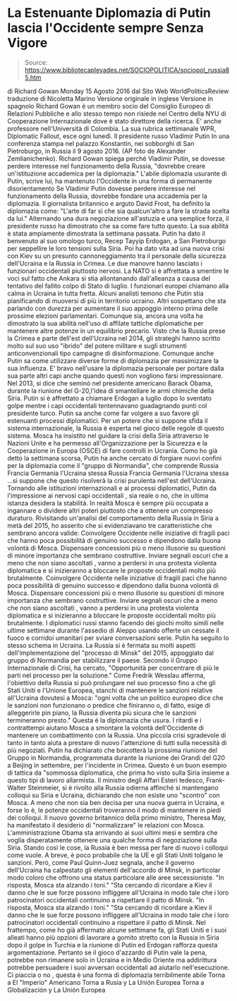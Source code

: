 # La Estenuante Diplomazia di Putin lascia l'Occidente sempre Senza Vigore

> Source: https://www.bibliotecapleyades.net/SOCIOPOLITICA/sociopol_russia85.htm

di Richard Gowan Monday
15 Agosto 2016
dal Sito Web WorldPoliticsReview
traduzione di Nicoletta Marino
Versione originale in inglese
Versione in spagnolo
Richard Gowan è un membro socio del Consiglio Europeo di Relazioni Pubbliche e allo stesso tempo non risiede nel Centro della NYU di Cooperazione Internazionale dove è stato direttore della ricerca.
E' anche professore nell'Università di Colombia.
La sua rubrica settimanale WPR, Diplomatic Fallout,
esce ogni lunedì.
Il presidente russo Vladimir Putin
In una conferenza stampa nel palazzo Konstantin,
nei sobborghi di San Pietroburgo, in Russia il 9 agosto 2016.
(AP foto de Alexander Zemlianichenko).
Richard Gowan spiega perché Vladimir Putin,
se dovesse perdere interesse nel funzionamento della Russia,
"dovrebbe creare un'istituzione accademica per la diplomazia."
L'abile diplomazia usurante di Putin,
scrive lui,
ha mantenuto l'Occidente in una forma di
permanente disorientamento
Se Vladimir Putin dovesse perdere interesse nel funzionamento della Russia, dovrebbe fondare una accademia per la diplomazia.
Il giornalista britannico e arguto David Frost, ha definito la diplomazia come:
"L'arte di far sì che sia qualcun'altro a fare la strada scelta da lui."
Alternando una dura negoziazione all'astuzia e una semplice forza, il presidente russo ha dimostrato che sa come fare tutto questo.
La sua abilità è stata ampiamente dimostrata la settimana passata. Putin ha dato il benvenuto al suo omologo turco, Recep Tayyip Erdogan, a San Pietroburgo per seppellire le loro tensioni sulla Siria.
Poi ha dato vita ad una nuova crisi con Kiev su un presunto cannoneggiamento tra il personale della sicurezza dell'Ucraina e la Russia in Crimea. Le due manovre hanno lasciato i funzionari occidentali piuttosto nervosi.
La NATO si è affrettata a smentire le voci sul fatto che Ankara si stia allontanando dall'alleanza a causa del tentativo del fallito colpo di Stato di luglio. I funzionari europei chiamano alla calma in Ucraina in tutta fretta.
Alcuni analisti temono che Putin stia pianificando di muoversi di più in territorio ucraino.
Altri sospettano che sta parlando con durezza per aumentare il suo appoggio interno prima delle prossime elezioni parlamentari. Comunque sia, ancora una volta ha dimostrato la sua abilità nell'uso di affilate tattiche diplomatiche per mantenere altre potenze in un equilibrio precario.
Visto che la Russia prese la Crimea e parte dell'est dell'Ucraina nel 2014, gli strateghi hanno scritto molto sul suo uso "ibrido" del potere militare e sugli strumenti anticonvenzionali tipo campagne di disinformazione.
Comunque anche Putin sa come utilizzare diverse forme di diplomazia per massimizzare la sua influenza. E' bravo nell'usare la diplomazia personale per portare dalla sua parte altri capi anche quando questi non vogliono farsi impressionare.
Nel 2013, si dice che seminò nel presidente americano Barack Obama, durante la riunione del G-20,l'idea di smantellare le armi chimiche della Siria.
Putin si è affrettato a chiamare Erdogan a luglio dopo lo sventato golpe mentre i capi occidentali tentennavano guadagnando punti col presidente turco. Putin sa anche come far volgere a suo favore gli estenuanti processi diplomatici.
Per un potere che si suppone sfida il sistema internazionale, la Russia è esperta nel gioco delle regole di questo sistema.
Mosca ha insistito nel guidare la crisi della Siria attraverso le Nazioni Unite e ha permesso all'Organizzazione per la Sicurezza e la Cooperazione in Europa (OSCE) di fare controlli in Ucrania.
Como ho già detto la settimana scorsa, Putin ha anche cercato di forgiare nuovi confini per la diplomazia come il "gruppo di Normandia", che comprende
Russia Francia Germania l'Ucraina stessa
Russia
Francia
Germania
l'Ucraina stessa
...si suppone che questo risolverà la crisi purulenta nell'est dell'Ucraina.
Tornando alle istituzioni internazionali e ai processi diplomatici, Putin da l'impressione ai nervosi capi occidentali , sia reale o no, che in ultima istanza desidera la stabilità.
In realtà Mosca è sempre più occupata a ingannare o dividere altri poteri piuttosto che a ottenere un compresso duraturo.
Rivisitando un'analisi del comportamento della Russia in Siria a metà del 2015, ho asserito che si evidenziavano tre caratteristiche che sembrano ancora valide:
Coinvolgere Occidente nelle iniziative di fragili paci che hanno poca possibilità di genuino successo e dipendono dalla buona volontà di Mosca. Dispensare concessioni più o meno illusorie su questioni di minore importanza che sembrano costruttive. Inviare segnali oscuri che a meno che non siano ascoltati , vanno a perdersi in una protesta violenta diplomatica e si inizieranno a bloccare le proposte occidentali molto più brutalmente.
Coinvolgere Occidente nelle iniziative di fragili paci che hanno poca possibilità di genuino successo e dipendono dalla buona volontà di Mosca.
Dispensare concessioni più o meno illusorie su questioni di minore importanza che sembrano costruttive.
Inviare segnali oscuri che a meno che non siano ascoltati , vanno a perdersi in una protesta violenta diplomatica e si inizieranno a bloccare le proposte occidentali molto più brutalmente.
I diplomatici russi stanno facendo dei giochi molto simili nelle ultime settimane durante l'assedio di Aleppo usando offerte un cessate il fuoco e corridoi umanitari per sviare conversazioni serie.
Putin ha seguito lo stesso schema in Ucraina. La Russia si è fermata su molti aspetti dell'implementazione del "processo di Minsk" del 2015, appoggiato dal gruppo di Normandia per stabilizzare il paese.
Secondo il Gruppo Internazionale di Crisi, ha cercato,
"Opportunità per concentrare di più le parti nel processo per la soluzione."
Come Fredrik Wesslau afferma, l'obiettivo della Russia si può prolungare nel suo processo fino a che gli Stati Uniti e l'Unione Europea, stanchi di mantenere le sanzioni relative all'Ucraina dovutesi a Mosca:
"ogni volta che un politico europeo dice che le sanzioni non funzionano o predice che finiranno o, di fatto, esige di alleggerirle pin piano, la Russia diventa più sicura che le sanzioni termineranno presto."
Questa è la diplomazia che usura.
I ritardi e i contrattempi aiutano Mosca a smontare la volontà dell'Occidente di mantenere un combattimento con la Russia. Una piccola crisi sgradevole di tanto in tanto aiuta a prestare di nuovo l'attenzione di tutti sulla necessità di più negoziati.
Putin ha dichiarato che boicotterà la prossima riunione del Gruppo in Normandia, programmata durante la riunione dei Grandi del G20 a Beijing in settembre, per l'incidente in Crimea.
Questo è un buon esempio di tattica da "sommossa diplomatica, che prima ho visto sulla Siria insieme a questo tipi di lavoro allarmista.
Il ministro degli Affari Esteri tedesco, Frank-Walter Steinmeier, si è rivolto alla Russia odierna affinché si mantengano colloqui su Siria e Ucraina, dichiarando che non esiste uno "scontro" con Mosca.
A meno che non sia ben decisa per una nuova guerra in Ucraina, e forse lo è, le potenze occidentali troveranno il modo di mantenere in piedi dei colloqui. Il nuovo governo britannico della primo ministro, Theresa May, ha manifestato il desiderio di "normalizzare" le relazioni con Mosca.
L'amministrazione Obama sta arrivando ai suoi ultimi mesi e sembra che voglia disperatamente ottenere una qualche forma di negoziazione sulla Siria.
Stando così le cose, la Russia è ben messa per fare di nuovo i colloqui come vuole. A breve, è poco probabile che la UE e gli Stati Uniti tolgano le sanzioni.
Però, come Paul Quinn-Juez segnala, anche il governo dell'Ucraina ha calpestato gli elementi dell'accordo di Minsk, in particolar modo coloro che offrono una status particolare alle aree secessioniste.
"In risposta, Mosca sta alzando i toni." "Sta cercando di ricordare a Kiev il danno che le sue forze possono infliggere all'Ucraina in modo tale che i loro patrocinatori occidentali continuino a rispettare il patto di Minsk.
"In risposta, Mosca sta alzando i toni."
"Sta cercando di ricordare a Kiev il danno che le sue forze possono infliggere all'Ucraina in modo tale che i loro patrocinatori occidentali continuino a rispettare il patto di Minsk.
Nel frattempo, come ho già affermato alcune settimane fa, gli Stati Uniti e i suoi alleati hanno più opzioni di lavorare a gomito stretto con la Russia in Siria dopo il golpe in Turchia e la riunione di Putin ed Erdogan rafforza questa argomentazione.
Pertanto se il gioco d'azzardo di Putin vale la pena, potrebbe non rimanere solo in Ucraina e in Medio Oriente ma addirittura potrebbe persuadere i suoi avversari occidentali ad aiutarlo nell'esecuzione.
Ci piaccia o no , questa è una forma di diplomazia terribilmente abile
Torna a El "Imperio" Americano
Torna a Rusia y La Unión Europea
Torna a Globalización y La Unión Europea
